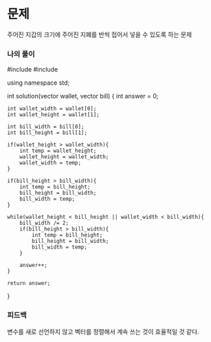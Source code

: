 # 문제
주어진 지갑의 크기에 주어진 지폐를 반씩 접어서 넣을 수 있도록 하는 문제

### 나의 풀이
#include <string>
#include <vector>

using namespace std;

int solution(vector<int> wallet, vector<int> bill) {
    int answer = 0;
    
    int wallet_width = wallet[0];
    int wallet_height = wallet[1];
    
    int bill_width = bill[0];
    int bill_height = bill[1];
    
    if(wallet_height > wallet_width){
        int temp = wallet_height;
        wallet_height = wallet_width;
        wallet_width = temp;
    }
    
    if(bill_height > bill_width){
        int temp = bill_height;
        bill_height = bill_width;
        bill_width = temp;
    }
    
    while(wallet_height < bill_height || wallet_width < bill_width){
        bill_width /= 2;
        if(bill_height > bill_width){
            int temp = bill_height;
            bill_height = bill_width;
            bill_width = temp;
        }
        
        answer++;
    }
    
    return answer;
}

### 피드백
변수를 새로 선언하지 않고 벡터를 정렬해서 계속 쓰는 것이 효율적일 것 같다.
